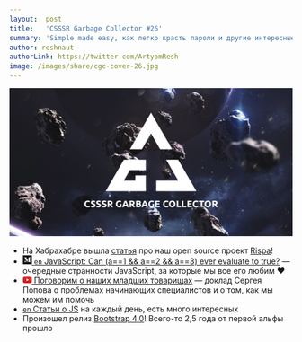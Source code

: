 ```yaml
---
layout:  post
title:   'CSSSR Garbage Collector #26'
summary: 'Simple made easy, как легко красть пароли и другие интересные материалы из наших чатов'
author: reshnaut
authorLink: https://twitter.com/ArtyomResh
image: /images/share/cgc-cover-26.jpg
---
```


[github]: /images/icons/github.png
[medium]: /images/icons/medium.png
[yt]: /images/icons/youtube.png

![CSSSR Garbage Collector](/images/share/cgc-cover-26.jpg)

- На Хабрахабре вышла [статья](https://habrahabr.ru/post/346926/!) про наш open source проект [Rispa](https://rispa.io/)!
- [![medium] `en` JavaScript: Can (a==1 && a==2 && a==3) ever evaluate to true?](https://codeburst.io/javascript-can-a-1-a-2-a-3-ever-evaluate-to-true-aca13ff4462d) — очередные странности JavaScript, за которые мы все его любим ❤️
- [![yt] Поговорим о наших младших товарищах](https://www.youtube.com/watch?v=bEWLTQYIcYE) — доклад Сергея Попова о проблемах начинающих специалистов и о том, как мы можем им помочь
- [`en` Статьи о JS](https://www.javascriptjanuary.com/) на каждый день, есть много интересных
- Произошел релиз [Bootstrap 4.0](https://blog.getbootstrap.com/2018/01/18/bootstrap-4/)! Всего-то 2,5 года от первой альфы прошло
